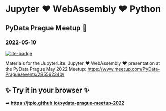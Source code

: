 # Jupyter ❤️ WebAssembly ❤️ Python

## PyData Prague Meetup 🐍

### 2022-05-10

[![lite-badge](https://jupyterlite.rtfd.io/en/latest/_static/badge.svg)](https://jtpio.github.io/pydata-prague-meetup-2022)

Materials for the JupyterLite: Jupyter ❤️ WebAssembly ❤️ presentation at the PyData Prague May 2022 Meetup: https://www.meetup.com/PyData-Prague/events/285562340/

## ✨ Try it in your browser ✨

➡️ **https://jtpio.github.io/pydata-prague-meetup-2022**
